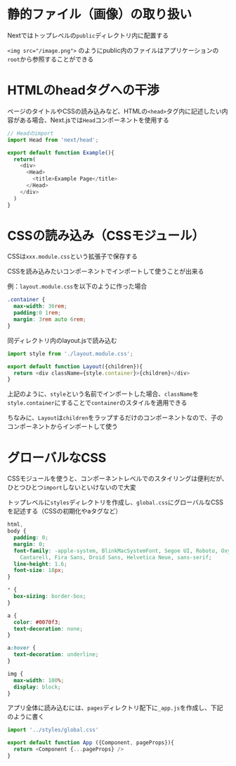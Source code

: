 # 静的ファイル（画像）の取り扱い

Nextではトップレベルの`public`ディレクトリ内に配置する

`<img src="/image.png">` のようにpublic内のファイルはアプリケーションの`root`から参照することができる

# HTMLのheadタグへの干渉

ページのタイトルやCSSの読み込みなど、HTMLの`<head>`タグ内に記述したい内容がある場合、Next.jsでは`Head`コンポーネントを使用する

```js
// Headのimport
import Head from 'next/head';

export default function Example(){
  return(
    <div>
      <Head>
        <title>Example Page</title>
      </Head>
    </div>
  )
}
```

# CSSの読み込み（CSSモジュール）

CSSは`xxx.module.css`という拡張子で保存する

CSSを読み込みたいコンポーネントでインポートして使うことが出来る

例：`layout.module.css`を以下のように作った場合

```css
.container {
  max-width: 36rem;
  padding:0 1rem;
  margin: 3rem auto 6rem;
}
```

同ディレクトリ内のlayout.jsで読み込む

```js
import style from './layout.module.css';

export default function Layout({children}){
  return <div className={style.container}>{children}</div>
}
```

上記のように、`style`という名前でインポートした場合、`className`を`style.container`にすることで`container`のスタイルを適用できる

ちなみに、`Layout`は`children`をラップするだけのコンポーネントなので、子のコンポーネントからインポートして使う

# グローバルなCSS

CSSモジュールを使うと、コンポーネントレベルでのスタイリングは便利だが、ひとつひとつ`import`しないといけないので大変

トップレベルに`styles`ディレクトリを作成し、`global.css`にグローバルなCSSを記述する（CSSの初期化やaタグなど）

```css
html,
body {
  padding: 0;
  margin: 0;
  font-family: -apple-system, BlinkMacSystemFont, Segoe UI, Roboto, Oxygen, Ubuntu,
    Cantarell, Fira Sans, Droid Sans, Helvetica Neue, sans-serif;
  line-height: 1.6;
  font-size: 18px;
}

* {
  box-sizing: border-box;
}

a {
  color: #0070f3;
  text-decoration: none;
}

a:hover {
  text-decoration: underline;
}

img {
  max-width: 100%;
  display: block;
}
```

アプリ全体に読み込むには、`pages`ディレクトリ配下に`_app.js`を作成し、下記のように書く

```js
import '../styles/global.css'

export default function App ({Component, pageProps}){
  return <Component {...pageProps} />
}
```
